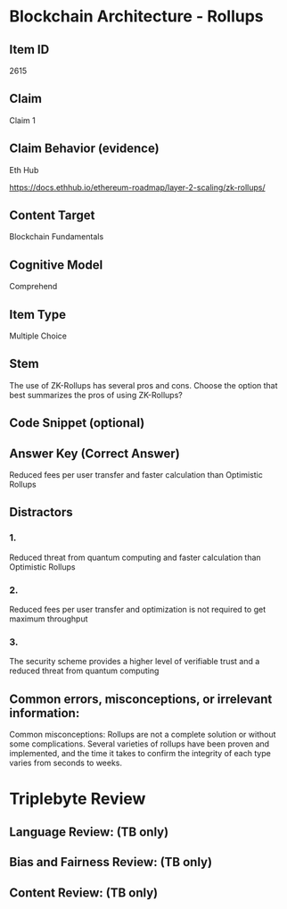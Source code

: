 # Blockchain Architecture - Rollups

## Item ID
2615

## Claim
Claim 1

## Claim Behavior (evidence)
Eth Hub

https://docs.ethhub.io/ethereum-roadmap/layer-2-scaling/zk-rollups/ 

## Content Target
Blockchain Fundamentals

## Cognitive Model
Comprehend 

## Item Type
Multiple Choice

## Stem
The use of ZK-Rollups has several pros and cons. Choose the option that best summarizes the pros of using ZK-Rollups?

## Code Snippet (optional)

## Answer Key (Correct Answer)
Reduced fees per user transfer and faster calculation than Optimistic Rollups

## Distractors
### 1.
Reduced threat from quantum computing and faster calculation than Optimistic Rollups

### 2.
Reduced fees per user transfer and optimization is not required to get maximum throughput

### 3.
The security scheme provides a higher level of verifiable trust and a reduced threat from quantum computing

## Common errors, misconceptions, or irrelevant information:
Common misconceptions: Rollups are not a complete solution or without some complications.  Several varieties of rollups have been proven and implemented, and the time it takes to confirm the integrity of each type varies from seconds to weeks.

# Triplebyte Review

## Language Review: (TB only)

## Bias and Fairness Review: (TB only)

## Content Review: (TB only)
